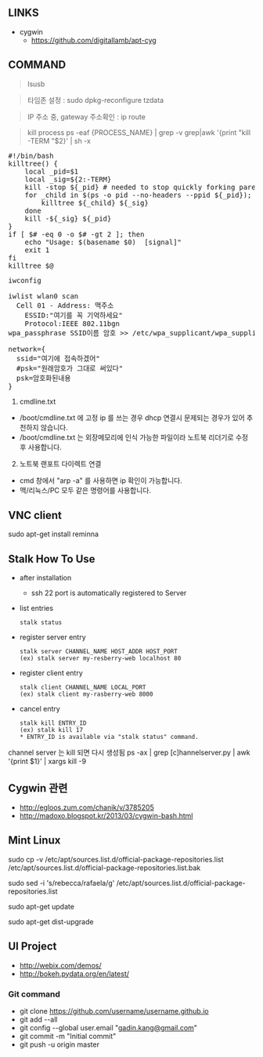 
## LINKS 
  - cygwin
    - https://github.com/digitallamb/apt-cyg


## COMMAND
> lsusb

> 타임존 설정 : sudo dpkg-reconfigure tzdata

> IP 주소 중, gateway 주소확인 : ip route

> kill process
> ps -eaf {PROCESS_NAME} | grep -v grep|awk '{print "kill -TERM "$2}' | sh -x
<pre>
#!/bin/bash
killtree() {
    local _pid=$1
    local _sig=${2:-TERM}
    kill -stop ${_pid} # needed to stop quickly forking parent from producing child between child killing and parent killing
    for _child in $(ps -o pid --no-headers --ppid ${_pid}); do
        killtree ${_child} ${_sig}
    done
    kill -${_sig} ${_pid}
}
if [ $# -eq 0 -o $# -gt 2 ]; then
    echo "Usage: $(basename $0) <pid> [signal]"
    exit 1
fi
killtree $@
</pre>

<pre>
iwconfig

iwlist wlan0 scan
  Cell 01 - Address: 맥주소
    ESSID:"여기를 꼭 기억하세요"
    Protocol:IEEE 802.11bgn
wpa_passphrase SSID이름 암호 >> /etc/wpa_supplicant/wpa_supplicant.conf

network={
  ssid="여기에 접속하겠어"
  #psk="원래암호가 그대로 써있다"
  psk=암호화된내용
}
</pre>

1. cmdline.txt
  - /boot/cmdline.txt 에 고정 ip 를 쓰는 경우 dhcp 연결시 문제되는 경우가 있어 추천하지 않습니다.
  - /boot/cmdline.txt 는 외장메모리에 인식 가능한 파일이라 노트북 리더기로 수정 후 사용합니다.
2. 노트북 랜포트 다이렉트 연결
  - cmd 창에서 "arp -a" 를 사용하면 ip 확인이 가능합니다.
  - 맥/리눅스/PC 모두 같은 명령어를 사용합니다.

## VNC client
sudo apt-get install reminna

## Stalk How To Use

  - after installation
    - ssh 22 port is automatically registered to Server
  
  - list entries
    ```
    stalk status 
    ```
    
  - register server entry
    ```
    stalk server CHANNEL_NAME HOST_ADDR HOST_PORT
    (ex) stalk server my-resberry-web localhost 80
    ```
    
  - register client entry
    ```
    stalk client CHANNEL_NAME LOCAL_PORT
    (ex) stalk client my-rasberry-web 8000
    ```
  
  - cancel entry
    ```
    stalk kill ENTRY_ID
    (ex) stalk kill 17
    * ENTRY_ID is available via "stalk status" command.
    ```

channel server 는 kill 되면 다시 생성됨
ps -ax | grep  [c]hannelserver.py | awk '{print $1}' | xargs kill -9


## Cygwin 관련
  - http://egloos.zum.com/chanik/v/3785205
  - http://madoxo.blogspot.kr/2013/03/cygwin-bash.html

## Mint Linux
sudo cp -v /etc/apt/sources.list.d/official-package-repositories.list /etc/apt/sources.list.d/official-package-repositories.list.bak

sudo sed -i 's/rebecca/rafaela/g' /etc/apt/sources.list.d/official-package-repositories.list

sudo apt-get update

sudo apt-get dist-upgrade

## UI Project
  - http://webix.com/demos/
  - http://bokeh.pydata.org/en/latest/

### Git command
  - git clone https://github.com/username/username.github.io
  - git add --all
  - git config --global user.email "gadin.kang@gmail.com"
  - git commit -m "Initial commit"
  - git push -u origin master
  
  
  

